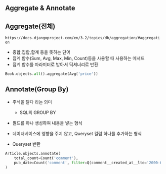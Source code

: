 ## Aggregate & Annotate

## Aggregate(전체)

`https://docs.djangoproject.com/en/3.2/topics/db/aggregation/#aggregation`

- 종합,집합,합계 등을 뜻하는 단어
- 집계 함수(Sum, Avg, Max, Min, Count)등을 사용할 때 사용하는 메서드
- 집계 함수를 파라미터로 받아서 딕셔너리로 반환

```python
Book.objects.all().aggregate(Avg('price'))
```



## Annotate(Group By)

- 주석을 달다 라는 의미
  - SQL의 GROUP BY

- 필드를 하나 생성하여 내용을 넣는 형식
- 데이터베이스에 영향을 주지 않고, Queryset 컬럼 하나를 추가하는 형식
- Queryset 반환

```python
Article.objects.annotate(
    total_count=Count('comment'),
    pub_date=Count('comment', filter=Q(comment__created_at__lte='2000-01-01'))
)
```

